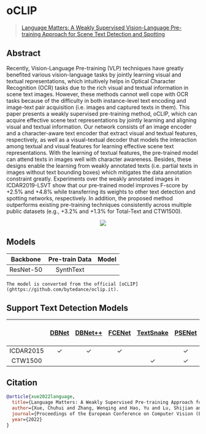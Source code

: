 # oCLIP

> [Language Matters: A Weakly Supervised Vision-Language Pre-training Approach for Scene Text Detection and Spotting](https://www.ecva.net/papers/eccv_2022/papers_ECCV/papers/136880282.pdf)

<!-- [ALGORITHM] -->

## Abstract

Recently, Vision-Language Pre-training (VLP) techniques have greatly benefited various vision-language tasks by jointly learning visual and textual representations, which intuitively helps in Optical Character Recognition (OCR) tasks due to the rich visual and textual information in scene text images. However, these methods cannot well cope with OCR tasks because of the difficulty in both instance-level text encoding and image-text pair acquisition (i.e. images and captured texts in them). This paper presents a weakly supervised pre-training method, oCLIP, which can acquire effective scene text representations by jointly learning and aligning visual and textual information. Our network consists of an image encoder and a character-aware text encoder that extract visual and textual features, respectively, as well as a visual-textual decoder that models the interaction among textual and visual features for learning effective scene text representations. With the learning of textual features, the pre-trained model can attend texts in images well with character awareness. Besides, these designs enable the learning from weakly annotated texts (i.e. partial texts in images without text bounding boxes) which mitigates the data annotation constraint greatly. Experiments over the weakly annotated images in ICDAR2019-LSVT show that our pre-trained model improves F-score by +2.5% and +4.8% while transferring its weights to other text detection and spotting networks, respectively. In addition, the proposed method outperforms existing pre-training techniques consistently across multiple public datasets (e.g., +3.2% and +1.3% for Total-Text and CTW1500).

<div align=center>
<img src="https://user-images.githubusercontent.com/24622904/199475057-aa688422-518d-4d7a-86fc-1be0cc1b5dc6.png"/>
</div>

## Models

| Backbone  | Pre-train Data | Model |
| :-------: | :------------: | :---: |
| ResNet-50 |   SynthText    |       |

```{note}
The model is converted from the official [oCLIP](ghttps://github.com/bytedance/oclip.it).
```

## Support Text Detection Models

|           | [DBNet](https://mmocr.readthedocs.io/en/dev-1.x/textdet_models.html#dbnet) | [DBNet++](https://mmocr.readthedocs.io/en/dev-1.x/textdet_models.html#dbnetpp) | [FCENet](https://mmocr.readthedocs.io/en/dev-1.x/textdet_models.html#fcenet) | [TextSnake](https://mmocr.readthedocs.io/en/dev-1.x/textdet_models.html#fcenet) | [PSENet](https://mmocr.readthedocs.io/en/dev-1.x/textdet_models.html#psenet) | [DRRG](https://mmocr.readthedocs.io/en/dev-1.x/textdet_models.html#drrg) | [Mask R-CNN](https://mmocr.readthedocs.io/en/dev-1.x/textdet_models.html#mask-r-cnn) |
| :-------: | :------------------------------------------------------------------------: | :----------------------------------------------------------------------------: | :--------------------------------------------------------------------------: | :-----------------------------------------------------------------------------: | :--------------------------------------------------------------------------: | :----------------------------------------------------------------------: | :----------------------------------------------------------------------------------: |
| ICDAR2015 |                                     ✓                                      |                                       ✓                                        |                                      ✓                                       |                                                                                 |                                      ✓                                       |                                                                          |                                          ✓                                           |
|  CTW1500  |                                                                            |                                                                                |                                                                              |                                        ✓                                        |                                      ✓                                       |                                    ✓                                     |                                          ✓                                           |

## Citation

```bibtex
@article{xue2022language,
  title={Language Matters: A Weakly Supervised Pre-training Approach for Scene Text Detection and Spotting},
  author={Xue, Chuhui and Zhang, Wenqing and Hao, Yu and Lu, Shijian and Torr, Philip and Bai, Song},
  journal={Proceedings of the European Conference on Computer Vision (ECCV)},
  year={2022}
}
```
